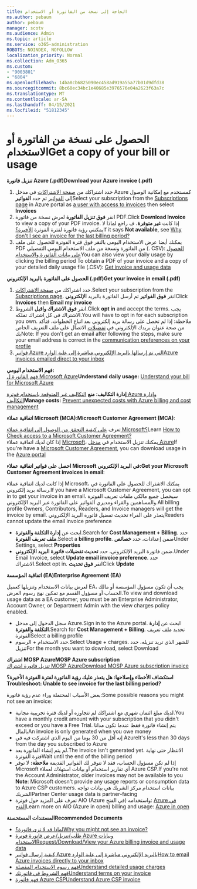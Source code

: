 ```yaml
---
title: الحاجة إلى نسخة من الفاتورة أو الاستخدام
ms.author: pebaum
author: pebaum
manager: scotv
ms.audience: Admin
ms.topic: article
ms.service: o365-administration
ROBOTS: NOINDEX, NOFOLLOW
localization_priority: Normal
ms.collection: Adm_O365
ms.custom:
- "9003801"
- "6804"
ms.openlocfilehash: 14ba8cb6825090ec458ad919a55a77b01d9dfd38
ms.sourcegitcommit: 8bc60ec34bc1e40685e3976576e04a2623f63a7c
ms.translationtype: MT
ms.contentlocale: ar-SA
ms.lasthandoff: 04/15/2021
ms.locfileid: "51812345"
---
```

# <a name="get-a-copy-of-your-bill-or-usage"></a><span data-ttu-id="076ec-102">الحصول على نسخة من الفاتورة أو الاستخدام</span><span class="sxs-lookup"><span data-stu-id="076ec-102">Get a copy of your bill or usage</span></span>

<span data-ttu-id="076ec-103">**تنزيل فاتورة Azure (.pdf)**</span><span class="sxs-lookup"><span data-stu-id="076ec-103">**Download your Azure invoice (.pdf)**</span></span>

1. <span data-ttu-id="076ec-104">حدد اشتراكك من [صفحة الاشتراكات](https://portal.azure.com/#blade/Microsoft_Azure_Billing/SubscriptionsBlade) في مدخل Azure كمستخدم مع إمكانية الوصول إلى [الفواتير](https://docs.microsoft.com/azure/cost-management-billing/manage/manage-billing-access?WT.mc_id=Portal-Microsoft_Azure_Support) ثم حدد **الفواتير**</span><span class="sxs-lookup"><span data-stu-id="076ec-104">Select your subscription from the [Subscriptions page](https://portal.azure.com/#blade/Microsoft_Azure_Billing/SubscriptionsBlade) in Azure portal as [a user with access to invoices](https://docs.microsoft.com/azure/cost-management-billing/manage/manage-billing-access?WT.mc_id=Portal-Microsoft_Azure_Support) then select **Invoices**</span></span>
2. <span data-ttu-id="076ec-105">انقر **فوق تنزيل الفاتورة** لعرض نسخة من فاتورة PDF.</span><span class="sxs-lookup"><span data-stu-id="076ec-105">Click **Download Invoice** to view a copy of your PDF invoice.</span></span> <span data-ttu-id="076ec-106">إذا كانت **غير متوفرة**، ف راجع لماذا لا يمكنني رؤية فاتورة لفترة الفوترة [الأخيرة؟](https://docs.microsoft.com/azure/cost-management-billing/manage/download-azure-invoice-daily-usage-date?WT.mc_id=Portal-Microsoft_Azure_Support#noinvoice)</span><span class="sxs-lookup"><span data-stu-id="076ec-106">If it says **Not available**, see [Why don't I see an invoice for the last billing period?](https://docs.microsoft.com/azure/cost-management-billing/manage/download-azure-invoice-daily-usage-date?WT.mc_id=Portal-Microsoft_Azure_Support#noinvoice)</span></span>
3. <span data-ttu-id="076ec-107">يمكنك أيضا عرض الاستخدام اليومي بالنقر فوق فترة الفوترة للحصول على ملف PDF من الفاتورة ونسخة من ملف الاستخدام اليومي التفصيلي (. CSV): [الحصول على بيانات الفاتورة والاستخدام](https://docs.microsoft.com/azure/cost-management-billing/manage/download-azure-invoice-daily-usage-date?WT.mc_id=Portal-Microsoft_Azure_Support)</span><span class="sxs-lookup"><span data-stu-id="076ec-107">You can also view your daily usage by clicking the billing period To obtain a PDF of your invoice and a copy of your detailed daily usage file (.CSV): [Get invoice and usage data](https://docs.microsoft.com/azure/cost-management-billing/manage/download-azure-invoice-daily-usage-date?WT.mc_id=Portal-Microsoft_Azure_Support)</span></span>

<span data-ttu-id="076ec-108">**الحصول على الفاتورة بالبريد الإلكتروني (.pdf)**</span><span class="sxs-lookup"><span data-stu-id="076ec-108">**Get your invoice in email (.pdf)**</span></span>

1. <span data-ttu-id="076ec-109">حدد اشتراكك من [صفحة الاشتراكات](https://ms.portal.azure.com/#blade/Microsoft_Azure_Billing/SubscriptionsBlade).</span><span class="sxs-lookup"><span data-stu-id="076ec-109">Select your subscription from the [Subscriptions page](https://ms.portal.azure.com/#blade/Microsoft_Azure_Billing/SubscriptionsBlade).</span></span> <span data-ttu-id="076ec-110">انقر **فوق الفواتير** ثم أرسل الفاتورة بالبريد **الإلكتروني**</span><span class="sxs-lookup"><span data-stu-id="076ec-110">Click **Invoices** then **Email my invoice**</span></span>
2. <span data-ttu-id="076ec-111">انقر **فوق الاشتراك واقبل** الشروط.</span><span class="sxs-lookup"><span data-stu-id="076ec-111">Click **opt in** and accept the terms.</span></span> <span data-ttu-id="076ec-112">يجب الاشتراك في كل اشتراك تملكه.</span><span class="sxs-lookup"><span data-stu-id="076ec-112">You will have to opt in for each subscription you own.</span></span> <span data-ttu-id="076ec-113">ملاحظة: إذا لم تحصل على رسالة بريد إلكتروني بعد اتباع الخطوات، فتأكد من صحة عنوان بريدك الإلكتروني في [تفضيلات](https://account.windowsazure.com/profile) الاتصال على ملف التعريف الخاص بك</span><span class="sxs-lookup"><span data-stu-id="076ec-113">Note: If you don't get an email after following the steps, make sure your email address is correct in the [communication preferences on your profile](https://account.windowsazure.com/profile)</span></span>
3. [<span data-ttu-id="076ec-114">فواتير Azure التي تم إرسالها بالبريد الإلكتروني مباشرة إلى علبة الوارد</span><span class="sxs-lookup"><span data-stu-id="076ec-114">Azure invoices emailed direct to your inbox</span></span>](https://azure.microsoft.com/blog/azure-email-invoices/)

<span data-ttu-id="076ec-115">**فهم الاستخدام اليومي:**  
 [فهم الفاتورة ل Microsoft Azure](https://docs.microsoft.com/azure/cost-management-billing/understand/review-individual-bill?WT.mc_id=Portal-Microsoft_Azure_Support)</span><span class="sxs-lookup"><span data-stu-id="076ec-115">**Understand daily usage:** 
[Understand your bill for Microsoft Azure](https://docs.microsoft.com/azure/cost-management-billing/understand/review-individual-bill?WT.mc_id=Portal-Microsoft_Azure_Support)</span></span>  

<span data-ttu-id="076ec-116">**إدارة التكاليف: منع** [التكاليف غير المتوقعة باستخدام فوترة Azure وإدارة التكاليف](https://docs.microsoft.com/azure/cost-management-billing/manage/getting-started?WT.mc_id=Portal-Microsoft_Azure_Support)</span><span class="sxs-lookup"><span data-stu-id="076ec-116">**Manage costs:** [Prevent unexpected costs with Azure billing and cost management](https://docs.microsoft.com/azure/cost-management-billing/manage/getting-started?WT.mc_id=Portal-Microsoft_Azure_Support)</span></span>  

<span data-ttu-id="076ec-117">**اتفاقية عملاء Microsoft (MCA)**:</span><span class="sxs-lookup"><span data-stu-id="076ec-117">**Microsoft Customer Agreement (MCA)**:</span></span>

<span data-ttu-id="076ec-118">تعرف  [على كيفية التحقق من الوصول إلى اتفاقية عملاء Microsoft؟](https://docs.microsoft.com/azure/cost-management-billing/manage/download-azure-invoice-daily-usage-date?WT.mc_id=Portal-Microsoft_Azure_Support#check-access-to-a-microsoft-customer-agreement)</span><span class="sxs-lookup"><span data-stu-id="076ec-118">Learn  [How to Check access to a Microsoft Customer Agreement?](https://docs.microsoft.com/azure/cost-management-billing/manage/download-azure-invoice-daily-usage-date?WT.mc_id=Portal-Microsoft_Azure_Support#check-access-to-a-microsoft-customer-agreement)</span></span>  
<span data-ttu-id="076ec-119">إذا كان لديك اتفاقية عملاء [Microsoft](https://docs.microsoft.com/azure/cost-management-billing/manage/download-azure-invoice-daily-usage-date?WT.mc_id=Portal-Microsoft_Azure_Support#check-access-to-a-microsoft-customer-agreement)، يمكنك تنزيل الاستخدام في [مدخل Azure](https://portal.azure.com/)</span><span class="sxs-lookup"><span data-stu-id="076ec-119">If you're have a [Microsoft Customer Agreement](https://docs.microsoft.com/azure/cost-management-billing/manage/download-azure-invoice-daily-usage-date?WT.mc_id=Portal-Microsoft_Azure_Support#check-access-to-a-microsoft-customer-agreement), you can download usage in the [Azure portal](https://portal.azure.com/)</span></span>

<span data-ttu-id="076ec-120">**احصل على فواتير اتفاقية عملاء Microsoft في البريد الإلكتروني:**</span><span class="sxs-lookup"><span data-stu-id="076ec-120">**Get your Microsoft Customer Agreement invoices in email**:</span></span>

<span data-ttu-id="076ec-121">إذا كانت لديك اتفاقية عملاء Microsoft، يمكنك الاشتراك للحصول على الفاتورة في رسالة بريد إلكتروني.</span><span class="sxs-lookup"><span data-stu-id="076ec-121">If you have a Microsoft Customer Agreement, you can opt in to get your invoice in an email.</span></span> <span data-ttu-id="076ec-122">سيحصل جميع مالكي ملفات تعريف الفوترة والمساهمين والقراء ومديري الفواتير على الفاتورة عبر البريد الإلكتروني.</span><span class="sxs-lookup"><span data-stu-id="076ec-122">All billing profile Owners, Contributors, Readers, and Invoice managers will get the invoice by email.</span></span> <span data-ttu-id="076ec-123">يتعذر على القراء تحديث تفضيل فاتورة البريد الإلكتروني</span><span class="sxs-lookup"><span data-stu-id="076ec-123">Readers cannot update the email invoice preference</span></span>

- <span data-ttu-id="076ec-124">ابحث عن **إدارة التكلفة والفوترة**.</span><span class="sxs-lookup"><span data-stu-id="076ec-124">Search for **Cost Management + Billing**.</span></span> <span data-ttu-id="076ec-125">حدد **ملف تعريف الفوترة**.</span><span class="sxs-lookup"><span data-stu-id="076ec-125">Select a **billing profile**.</span></span> <span data-ttu-id="076ec-126">ضمن إعدادات، حدد **خصائص**</span><span class="sxs-lookup"><span data-stu-id="076ec-126">Under Settings, select **Properties**</span></span>
- <span data-ttu-id="076ec-127">ضمن فاتورة البريد الإلكتروني، حدد **تحديث تفضيلات فاتورة البريد الإلكتروني**.</span><span class="sxs-lookup"><span data-stu-id="076ec-127">Under Email Invoice, select **Update email invoice preference**.</span></span> <span data-ttu-id="076ec-128">حدد الاشتراك.</span><span class="sxs-lookup"><span data-stu-id="076ec-128">Select opt in.</span></span> <span data-ttu-id="076ec-129">انقر **فوق تحديث**</span><span class="sxs-lookup"><span data-stu-id="076ec-129">Click **Update**</span></span>

<span data-ttu-id="076ec-130">**اتفاقية المؤسسة (EA)**</span><span class="sxs-lookup"><span data-stu-id="076ec-130">**Enterprise Agreement (EA)**</span></span>

<span data-ttu-id="076ec-131">لعرض بيانات الاستخدام وتنزيلها كعميل EA، يجب أن تكون مسؤول المؤسسة أو مالك الحساب أو مسؤول القسم مع تمكين نهج رسوم العرض.</span><span class="sxs-lookup"><span data-stu-id="076ec-131">To view and download usage data as a EA customer, you must be an Enterprise Administrator, Account Owner, or Department Admin with the view charges policy enabled.</span></span>

- <span data-ttu-id="076ec-132">سجل الدخول إلى مدخل Azure.</span><span class="sxs-lookup"><span data-stu-id="076ec-132">Sign in to the Azure portal.</span></span> <span data-ttu-id="076ec-133">ابحث عن **إدارة التكلفة والفوترة**.</span><span class="sxs-lookup"><span data-stu-id="076ec-133">Search for **Cost Management + Billing**.</span></span> <span data-ttu-id="076ec-134">تحديد ملف تعريف الفوترة</span><span class="sxs-lookup"><span data-stu-id="076ec-134">Select a billing profile</span></span>
- <span data-ttu-id="076ec-135">حدد الاستخدام + الرسوم.</span><span class="sxs-lookup"><span data-stu-id="076ec-135">Select Usage + charges.</span></span> <span data-ttu-id="076ec-136">للشهر الذي تريد تنزيله، حدد تنزيل</span><span class="sxs-lookup"><span data-stu-id="076ec-136">For the month you want to download, select Download</span></span>

<span data-ttu-id="076ec-137">**اشتراك MOSP Azure**</span><span class="sxs-lookup"><span data-stu-id="076ec-137">**MOSP Azure subscription**</span></span>  
[<span data-ttu-id="076ec-138">تنزيل فاتورة اشتراك MOSP Azure</span><span class="sxs-lookup"><span data-stu-id="076ec-138">Download MOSP Azure subscription invoice</span></span>](https://docs.microsoft.com/azure/cost-management-billing/understand/download-azure-invoice?WT.mc_id=Portal-Microsoft_Azure_Support#download-your-mosp-azure-subscription-invoice)

<span data-ttu-id="076ec-139">**استكشاف الأخطاء وإصلاحها: هل يتعذر عليك رؤية الفاتورة لفترة الفوترة الأخيرة؟**</span><span class="sxs-lookup"><span data-stu-id="076ec-139">**Troubleshoot: Unable to see invoice for the last billing period?**</span></span>

<span data-ttu-id="076ec-140">بعض الأسباب المحتملة وراء عدم رؤية فاتورة:</span><span class="sxs-lookup"><span data-stu-id="076ec-140">Some possible reasons you might not see an invoice:</span></span>

- <span data-ttu-id="076ec-141">لديك مبلغ ائتمان شهري مع اشتراكك لم تتجاوزه أو لديك فترة تجريبية مجانية.</span><span class="sxs-lookup"><span data-stu-id="076ec-141">You have a monthly credit amount with your subscription that you didn't exceed or you have a Free Trial.</span></span> <span data-ttu-id="076ec-142">يتم إنشاء فاتورة فقط عندما تكون مدانا بالمال</span><span class="sxs-lookup"><span data-stu-id="076ec-142">An invoice is only generated when you owe money</span></span>
- <span data-ttu-id="076ec-143">إنه أقل من 30 يوما من اليوم الذي اشتركت فيه في Azure</span><span class="sxs-lookup"><span data-stu-id="076ec-143">It's less than 30 days from the day you subscribed to Azure</span></span>
- <span data-ttu-id="076ec-144">لم يتم إنشاء الفاتورة بعد.</span><span class="sxs-lookup"><span data-stu-id="076ec-144">The invoice isn't generated yet.</span></span> <span data-ttu-id="076ec-145">الانتظار حتى نهاية فترة الفوترة</span><span class="sxs-lookup"><span data-stu-id="076ec-145">Wait until the end of the billing period</span></span>
- <span data-ttu-id="076ec-146">إذا لم تكن مسؤول الحساب، فقد لا تتوفر لك الفواتير القديمة **ملاحظة:** لا توفر Microsoft أي تقارير استخدام أو بيانات استهلاك لعملاء Azure CSP.</span><span class="sxs-lookup"><span data-stu-id="076ec-146">If you're not the Account Administrator, older invoices may not be available to you **Note**: Microsoft doesn't provide any usage reports or consumption data to Azure CSP customers.</span></span> <span data-ttu-id="076ec-147">بيانات استخدام مركز الشريك هي بيانات تواجه الشريك</span><span class="sxs-lookup"><span data-stu-id="076ec-147">Partner Center usage data is partner-facing</span></span>
- <span data-ttu-id="076ec-148">تعرف على المزيد حول فوترة AIO (Azure في الفتح) واستخدامه: [Azure في الفتح](https://azure.microsoft.com/offers/ms-azr-0111p/)</span><span class="sxs-lookup"><span data-stu-id="076ec-148">Learn more on AIO (Azure in open) billing and usage: [Azure in open](https://azure.microsoft.com/offers/ms-azr-0111p/)</span></span>

<span data-ttu-id="076ec-149">**المستندات المستحسنة**</span><span class="sxs-lookup"><span data-stu-id="076ec-149">**Recommended Documents**</span></span>

- [<span data-ttu-id="076ec-150">لماذا قد لا ترى فاتورة؟</span><span class="sxs-lookup"><span data-stu-id="076ec-150">Why you might not see an invoice?</span></span>](https://docs.microsoft.com/azure/cost-management-billing/understand/download-azure-invoice?WT.mc_id=Portal-Microsoft_Azure_Support#noinvoice)
- [<span data-ttu-id="076ec-151">طلب/تنزيل/عرض فاتورة فوترة Azure وبيانات الاستخدام</span><span class="sxs-lookup"><span data-stu-id="076ec-151">Request/Download/View your Azure billing invoice and usage data</span></span>](https://docs.microsoft.com/azure/cost-management-billing/manage/download-azure-invoice-daily-usage-date?WT.mc_id=Portal-Microsoft_Azure_Support)
- [<span data-ttu-id="076ec-152">كيفية إرسال فواتير Azure بالبريد الإلكتروني مباشرة إلى علبة الوارد</span><span class="sxs-lookup"><span data-stu-id="076ec-152">How to email Azure invoices directly to your inbox</span></span>](https://docs.microsoft.com/azure/cost-management-billing/manage/download-azure-invoice-daily-usage-date?WT.mc_id=Portal-Microsoft_Azure_Support)
- [<span data-ttu-id="076ec-153">فهم رسوم الاستخدام المفصلة</span><span class="sxs-lookup"><span data-stu-id="076ec-153">Understand detailed usage charges</span></span>](https://docs.microsoft.com/azure/cost-management-billing/understand/review-individual-bill?WT.mc_id=Portal-Microsoft_Azure_Support#csv)
- [<span data-ttu-id="076ec-154">فهم الشروط في فاتورتك</span><span class="sxs-lookup"><span data-stu-id="076ec-154">Understand terms on your invoice</span></span>](https://docs.microsoft.com/azure/cost-management-billing/understand/understand-invoice?WT.mc_id=Portal-Microsoft_Azure_Support)
- [<span data-ttu-id="076ec-155">فهم فاتورة Azure CSP</span><span class="sxs-lookup"><span data-stu-id="076ec-155">Understand Azure CSP invoice</span></span>](https://docs.microsoft.com/partner-center/azure-plan-lp?WT.mc_id=Portal-Microsoft_Azure_Support)
